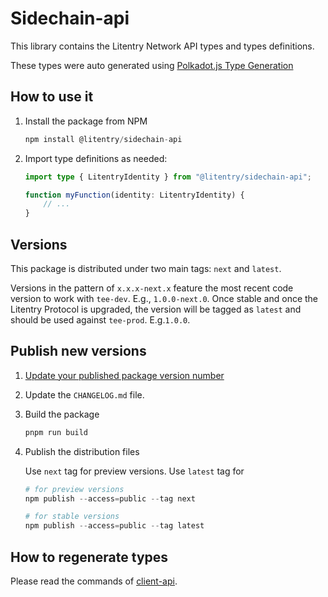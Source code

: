 # Sidechain-api

This library contains the Litentry Network API types and types definitions.

These types were auto generated using [Polkadot.js Type Generation](https://polkadot.js.org/docs/api/examples/promise/typegen/)

## How to use it

1. Install the package from NPM

    ```typescript
    npm install @litentry/sidechain-api
    ```

2. Import type definitions as needed:

    ```typescript
    import type { LitentryIdentity } from "@litentry/sidechain-api";

    function myFunction(identity: LitentryIdentity) {
        // ...
    }
    ```

## Versions

This package is distributed under two main tags: `next` and `latest`.

Versions in the pattern of `x.x.x-next.x` feature the most recent code version to work with `tee-dev`. E.g., `1.0.0-next.0`. Once stable and once the Litentry Protocol is upgraded, the version will be tagged as `latest` and should be used against `tee-prod`. E.g.`1.0.0`.

## Publish new versions

1. [Update your published package version number](https://docs.npmjs.com/updating-your-published-package-version-number)

1. Update the `CHANGELOG.md` file.

1. Build the package

    ```s
    pnpm run build
    ```

1. Publish the distribution files

    Use `next` tag for preview versions. Use `latest` tag for

    ```s
    # for preview versions
    npm publish --access=public --tag next

    # for stable versions
    npm publish --access=public --tag latest
    ```

## How to regenerate types

Please read the commands of [client-api](https://github.com/litentry/litentry-sidechain/blob/dev/tee-worker/client-api/README.md).
